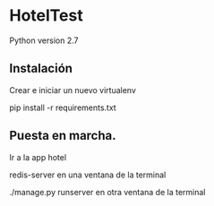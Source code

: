 # HotelTest

Python version 2.7

## Instalación

Crear e iniciar un nuevo virtualenv

pip install -r requirements.txt

## Puesta en marcha.
Ir a la app hotel

redis-server en una ventana de la terminal

./manage.py runserver en otra ventana de la terminal
